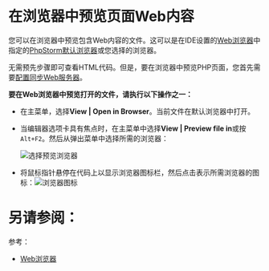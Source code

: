 # 在浏览器中预览页面Web内容


您可以在浏览器中预览包含Web内容的文件。这可以是在IDE设置的[Web浏览器](/参考/设置参数对话框/工具/Web浏览器.md)中指定的[PhpStorm默认浏览器](/如何使用/常规指南/查看页面Web内容/配置浏览器.md#选择默认的PhpStorm浏览器)或您选择的浏览器。

无需预先步骤即可查看HTML代码。但是，要在浏览器中预览PHP页面，您首先需要[配置同步Web服务器](/如何使用/常规指南/服务端作业：拷贝文件/配置同步Web服务器/README.md)。

**要在Web浏览器中预览打开的文件，请执行以下操作之一：**

* 在主菜单，选择**View | Open in Browser**。当前文件在默认浏览器中打开。
* 当编辑器选项卡具有焦点时，在主菜单中选择**View | Preview file in**或按`Alt+F2`。然后从弹出菜单中选择所需的浏览器：
    
    ![选择预览浏览器](http://image.jellychen.cn/uploads/2016/12/previewInBrowser1.png)

* 将鼠标指针悬停在代码上以显示浏览器图标栏，然后点击表示所需浏览器的图标：![浏览器图标](http://image.jellychen.cn/uploads/2016/10/browserIcons.png)


# 另请参阅：

参考：

* [Web浏览器](/参考/设置参数对话框/工具/Web浏览器.md)